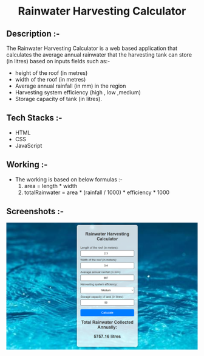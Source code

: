 # <p align="center">Rainwater Harvesting Calculator</p>

## Description :-

The Rainwater Harvesting Calculator is a web based application that calculates the average annual rainwater that the harvesting tank can store (in litres) based on inputs fields such as:-
 - height of the roof (in metres)
 - width of the roof (in metres)
 - Average annual rainfall (in mm) in the region
 - Harvesting system efficiency (high , low ,medium)
 - Storage capacity of tank (in litres).

## Tech Stacks :-

- HTML
- CSS
- JavaScript

## Working :-

-  The working is based on below formulas :-
   1) area = length * width
   2) totalRainwater = area * (rainfall / 1000) * efficiency * 1000

## Screenshots :-

![image](assets/output.png)
